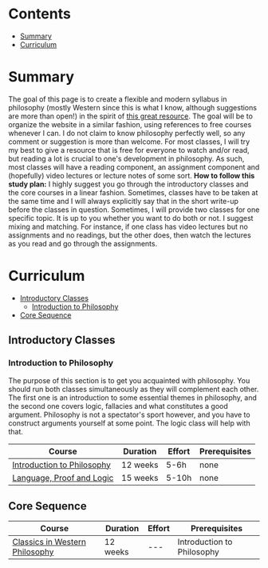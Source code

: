 # Contents

- [Summary](#summary)
- [Curriculum](#curriculum)

# Summary

The goal of this page is to create a flexible and modern syllabus in philosophy (mostly Western since this is what I know, although suggestions are more than open!) in the spirit of [this great resource](https://github.com/ossu/computer-science). The goal will be to organize the website in a similar fashion, using references to free courses whenever I can. I do not claim to know philosophy perfectly well, so any comment or suggestion is more than welcome. For most classes, I will try my best to give a resource that is free for everyone to watch and/or read, but reading a lot is crucial to one's development in philosophy. As such, most classes will have a reading component, an assignment component and (hopefully) video lectures or lecture notes of some sort.
**How to follow this study plan:** I highly suggest you go through the introductory classes and the core courses in a linear fashion. Sometimes, classes have to be taken at the same time and I will always explicitly say that in the short write-up before the classes in question. Sometimes, I will provide two classes for one specific topic. It is up to you whether you want to do both or not. I suggest mixing and matching. For instance, if one class has video lectures but no assignments and no readings, but the other does, then watch the lectures as you read and go through the assignments.

# Curriculum

- [Introductory Classes](#introductory-classes)
  - [Introduction to Philosophy](#introduction-to-philosophy)
- [Core Sequence](#core-sequence)

## Introductory Classes
### Introduction to Philosophy
The purpose of this section is to get you acquainted with philosophy. You should run both classes simultaneously as they will complement each other. The first one is an introduction to some essential themes in philosophy, and the second one covers logic, fallacies and what constitutes a good argument. Philosophy is not a spectator's sport however, and you have to construct arguments yourself at some point. The logic class will help with that.

Course | Duration | Effort | Prerequisites
-------|----------|--------|--------------
[Introduction to Philosophy](https://www.edx.org/course/introduction-to-philosophy-god-knowledge-and-con-2) | 12 weeks | 5-6h | none
[Language, Proof and Logic](https://www.edx.org/course/language-proof-and-logic) | 15 weeks | 5-10h | none

## Core Sequence
Course | Duration | Effort | Prerequisites
-------|----------|--------|--------------
[Classics in Western Philosophy](https://ocw.mit.edu/courses/linguistics-and-philosophy/24-01-classics-in-western-philosophy-spring-2006/) | 12 weeks | --- | Introduction to Philosophy
